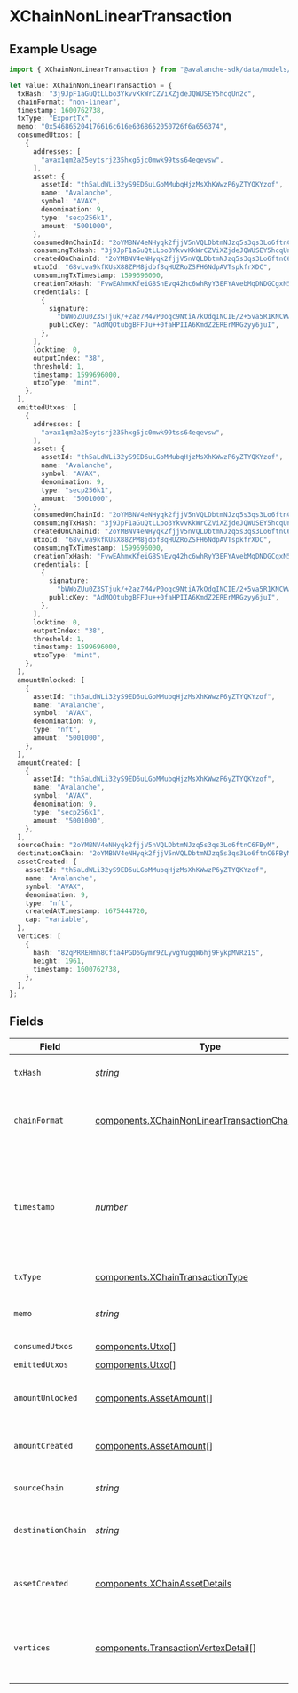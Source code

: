 # XChainNonLinearTransaction

## Example Usage

```typescript
import { XChainNonLinearTransaction } from "@avalanche-sdk/data/models/components";

let value: XChainNonLinearTransaction = {
  txHash: "3j9JpF1aGuQtLLbo3YkvvKkWrCZViXZjdeJQWUSEY5hcqUn2c",
  chainFormat: "non-linear",
  timestamp: 1600762738,
  txType: "ExportTx",
  memo: "0x546865204176616c616e6368652050726f6a656374",
  consumedUtxos: [
    {
      addresses: [
        "avax1qm2a25eytsrj235hxg6jc0mwk99tss64eqevsw",
      ],
      asset: {
        assetId: "th5aLdWLi32yS9ED6uLGoMMubqHjzMsXhKWwzP6yZTYQKYzof",
        name: "Avalanche",
        symbol: "AVAX",
        denomination: 9,
        type: "secp256k1",
        amount: "5001000",
      },
      consumedOnChainId: "2oYMBNV4eNHyqk2fjjV5nVQLDbtmNJzq5s3qs3Lo6ftnC6FByM",
      consumingTxHash: "3j9JpF1aGuQtLLbo3YkvvKkWrCZViXZjdeJQWUSEY5hcqUn2c",
      createdOnChainId: "2oYMBNV4eNHyqk2fjjV5nVQLDbtmNJzq5s3qs3Lo6ftnC6FByM",
      utxoId: "68vLva9kfKUsX88ZPM8jdbf8qHUZRoZSFH6NdpAVTspkfrXDC",
      consumingTxTimestamp: 1599696000,
      creationTxHash: "FvwEAhmxKfeiG8SnEvq42hc6whRyY3EFYAvebMqDNDGCgxN5Z",
      credentials: [
        {
          signature:
            "bWWoZUu0Z3STjuk/+2az7M4vP0oqc9NtiA7kOdqINCIE/2+5va5R1KNCWwEX5jE1xVHLvAxU2LHTN5gK8m84HwA",
          publicKey: "AdMQOtubgBFFJu++0faHPIIA6KmdZ2ERErMRGzyy6juI",
        },
      ],
      locktime: 0,
      outputIndex: "38",
      threshold: 1,
      timestamp: 1599696000,
      utxoType: "mint",
    },
  ],
  emittedUtxos: [
    {
      addresses: [
        "avax1qm2a25eytsrj235hxg6jc0mwk99tss64eqevsw",
      ],
      asset: {
        assetId: "th5aLdWLi32yS9ED6uLGoMMubqHjzMsXhKWwzP6yZTYQKYzof",
        name: "Avalanche",
        symbol: "AVAX",
        denomination: 9,
        type: "secp256k1",
        amount: "5001000",
      },
      consumedOnChainId: "2oYMBNV4eNHyqk2fjjV5nVQLDbtmNJzq5s3qs3Lo6ftnC6FByM",
      consumingTxHash: "3j9JpF1aGuQtLLbo3YkvvKkWrCZViXZjdeJQWUSEY5hcqUn2c",
      createdOnChainId: "2oYMBNV4eNHyqk2fjjV5nVQLDbtmNJzq5s3qs3Lo6ftnC6FByM",
      utxoId: "68vLva9kfKUsX88ZPM8jdbf8qHUZRoZSFH6NdpAVTspkfrXDC",
      consumingTxTimestamp: 1599696000,
      creationTxHash: "FvwEAhmxKfeiG8SnEvq42hc6whRyY3EFYAvebMqDNDGCgxN5Z",
      credentials: [
        {
          signature:
            "bWWoZUu0Z3STjuk/+2az7M4vP0oqc9NtiA7kOdqINCIE/2+5va5R1KNCWwEX5jE1xVHLvAxU2LHTN5gK8m84HwA",
          publicKey: "AdMQOtubgBFFJu++0faHPIIA6KmdZ2ERErMRGzyy6juI",
        },
      ],
      locktime: 0,
      outputIndex: "38",
      threshold: 1,
      timestamp: 1599696000,
      utxoType: "mint",
    },
  ],
  amountUnlocked: [
    {
      assetId: "th5aLdWLi32yS9ED6uLGoMMubqHjzMsXhKWwzP6yZTYQKYzof",
      name: "Avalanche",
      symbol: "AVAX",
      denomination: 9,
      type: "nft",
      amount: "5001000",
    },
  ],
  amountCreated: [
    {
      assetId: "th5aLdWLi32yS9ED6uLGoMMubqHjzMsXhKWwzP6yZTYQKYzof",
      name: "Avalanche",
      symbol: "AVAX",
      denomination: 9,
      type: "secp256k1",
      amount: "5001000",
    },
  ],
  sourceChain: "2oYMBNV4eNHyqk2fjjV5nVQLDbtmNJzq5s3qs3Lo6ftnC6FByM",
  destinationChain: "2oYMBNV4eNHyqk2fjjV5nVQLDbtmNJzq5s3qs3Lo6ftnC6FByM",
  assetCreated: {
    assetId: "th5aLdWLi32yS9ED6uLGoMMubqHjzMsXhKWwzP6yZTYQKYzof",
    name: "Avalanche",
    symbol: "AVAX",
    denomination: 9,
    type: "nft",
    createdAtTimestamp: 1675444720,
    cap: "variable",
  },
  vertices: [
    {
      hash: "82qPRREHmh8Cfta4PGD6GymY9ZLyvgYugqW6hj9FykpMVRz1S",
      height: 1961,
      timestamp: 1600762738,
    },
  ],
};
```

## Fields

| Field                                                                                                                | Type                                                                                                                 | Required                                                                                                             | Description                                                                                                          | Example                                                                                                              |
| -------------------------------------------------------------------------------------------------------------------- | -------------------------------------------------------------------------------------------------------------------- | -------------------------------------------------------------------------------------------------------------------- | -------------------------------------------------------------------------------------------------------------------- | -------------------------------------------------------------------------------------------------------------------- |
| `txHash`                                                                                                             | *string*                                                                                                             | :heavy_check_mark:                                                                                                   | Unique ID for this transaction.                                                                                      | 3j9JpF1aGuQtLLbo3YkvvKkWrCZViXZjdeJQWUSEY5hcqUn2c                                                                    |
| `chainFormat`                                                                                                        | [components.XChainNonLinearTransactionChainFormat](../../models/components/xchainnonlineartransactionchainformat.md) | :heavy_check_mark:                                                                                                   | Represents chain format this transaction is included in.                                                             | non-linear                                                                                                           |
| `timestamp`                                                                                                          | *number*                                                                                                             | :heavy_check_mark:                                                                                                   | Latest timestamp in seconds this transaction was accepted out of the same transaction accepted in other vertices.    | 1600762738                                                                                                           |
| `txType`                                                                                                             | [components.XChainTransactionType](../../models/components/xchaintransactiontype.md)                                 | :heavy_check_mark:                                                                                                   | Type of transaction.                                                                                                 |                                                                                                                      |
| `memo`                                                                                                               | *string*                                                                                                             | :heavy_check_mark:                                                                                                   | Hex encoded memo bytes for this transaction.                                                                         | 0x546865204176616c616e6368652050726f6a656374                                                                         |
| `consumedUtxos`                                                                                                      | [components.Utxo](../../models/components/utxo.md)[]                                                                 | :heavy_check_mark:                                                                                                   | N/A                                                                                                                  |                                                                                                                      |
| `emittedUtxos`                                                                                                       | [components.Utxo](../../models/components/utxo.md)[]                                                                 | :heavy_check_mark:                                                                                                   | N/A                                                                                                                  |                                                                                                                      |
| `amountUnlocked`                                                                                                     | [components.AssetAmount](../../models/components/assetamount.md)[]                                                   | :heavy_check_mark:                                                                                                   | Assets unlocked by inputs of this transaction.                                                                       |                                                                                                                      |
| `amountCreated`                                                                                                      | [components.AssetAmount](../../models/components/assetamount.md)[]                                                   | :heavy_check_mark:                                                                                                   | Assets created by outputs of this transaction.                                                                       |                                                                                                                      |
| `sourceChain`                                                                                                        | *string*                                                                                                             | :heavy_minus_sign:                                                                                                   | Source chain for an atomic transaction.                                                                              | 2oYMBNV4eNHyqk2fjjV5nVQLDbtmNJzq5s3qs3Lo6ftnC6FByM                                                                   |
| `destinationChain`                                                                                                   | *string*                                                                                                             | :heavy_minus_sign:                                                                                                   | Destination chain for an atomic transaction.                                                                         | 2oYMBNV4eNHyqk2fjjV5nVQLDbtmNJzq5s3qs3Lo6ftnC6FByM                                                                   |
| `assetCreated`                                                                                                       | [components.XChainAssetDetails](../../models/components/xchainassetdetails.md)                                       | :heavy_minus_sign:                                                                                                   | AssetAmount details of the asset created in CreateAssetTx                                                            |                                                                                                                      |
| `vertices`                                                                                                           | [components.TransactionVertexDetail](../../models/components/transactionvertexdetail.md)[]                           | :heavy_check_mark:                                                                                                   | A transaction on X-Chain can be accepted over multiple vertices.                                                     |                                                                                                                      |